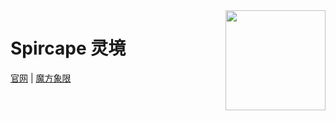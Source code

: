 <img src="https://avatars.githubusercontent.com/u/188400420?s=400&u=67f2927f2067ede11dfffa2632a3ba4fb4509463&v=4" align="right" height="160" />

# Spircape 灵境

[官网](https://spircape.com) | [魔方象限](https://rq.spircape.com)
